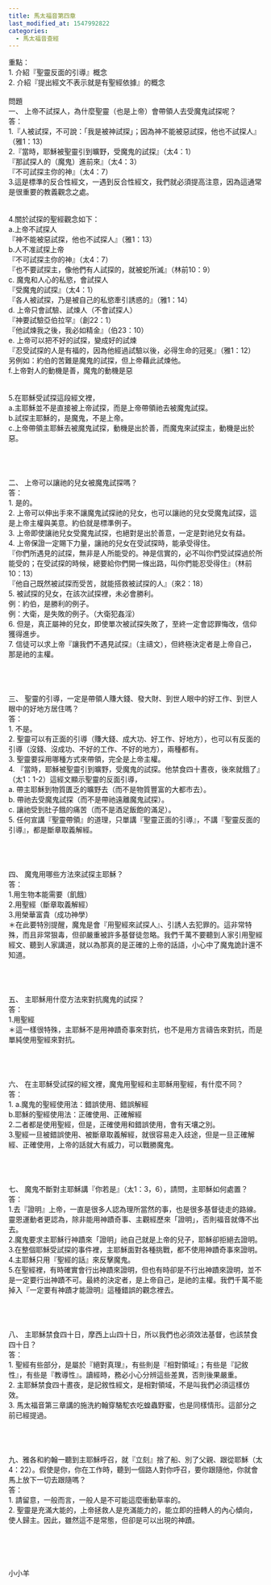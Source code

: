 ```yaml
---
title: 馬太福音第四章
last_modified_at: 1547992822
categories:
  - 馬太福音查經
---
```


重點：<br>1.	介紹『聖靈反面的引導』概念<br>2.	介紹『提出經文不表示就是有聖經依據』的概念<br><!--more--><br>問題<br>一、	上帝不試探人，為什麼聖靈（也是上帝）會帶領人去受魔鬼試探呢？<br>答：<br>1.『人被試探，不可說：「我是被神試探」；因為神不能被惡試探，他也不試探人』（雅1：13）<br>2.『當時，耶穌被聖靈引到曠野，受魔鬼的試探』（太4：1）<br>『那試探人的（魔鬼）進前來』（太4：3）<br>『不可試探主你的神』（太4：7）<br>3.這是標準的反合性經文，一遇到反合性經文，我們就必須提高注意，因為這通常是很重要的教義觀念之處。<br><br><br>4.關於試探的聖經觀念如下：<br>a.上帝不試探人<br>『神不能被惡試探，他也不試探人』（雅1：13）<br>b.人不准試探上帝<br>『不可試探主你的神』（太4：7）<br>『也不要試探主，像他們有人試探的，就被蛇所滅』（林前10：9）<br>c. 魔鬼和人心的私慾，會試探人<br>『受魔鬼的試探』（太4：1）<br>『各人被試探，乃是被自己的私慾牽引誘惑的』（雅1：14）<br>d. 上帝只會試驗、試煉人（不會試探人）<br>『神要試驗亞伯拉罕』（創22：1）<br>『他試煉我之後，我必如精金』（伯23：10）<br>e. 上帝可以把不好的試探，變成好的試煉<br>『忍受試探的人是有福的，因為他經過試驗以後，必得生命的冠冕』（雅1：12）<br>另例如：約伯的苦難是魔鬼的試探，但上帝藉此試煉他。<br>f.上帝對人的動機是善，魔鬼的動機是惡<br><br><br>5.在耶穌受試探這段經文裡，<br>a.主耶穌並不是直接被上帝試探，而是上帝帶領祂去被魔鬼試探。<br>b.試探主耶穌的，是魔鬼，不是上帝。<br>c.上帝帶領主耶穌去被魔鬼試探，動機是出於善，而魔鬼來試探主，動機是出於惡。<br><br><br><br><br>二、	上帝可以讓祂的兒女被魔鬼試探嗎？<br>答：<br>1.	是的。<br>2.	上帝可以伸出手來不讓魔鬼試探祂的兒女，也可以讓祂的兒女受魔鬼試探，這是上帝主權與美意。約伯就是標準例子。<br>3.	上帝即使讓祂兒女受魔鬼試探，也絕對是出於善意，一定是對祂兒女有益。<br>4.	上帝保證一定賜下力量，讓祂的兒女在受試探時，能承受得住。<br>『你們所遇見的試探，無非是人所能受的。神是信實的，必不叫你們受試探過於所能受的；在受試探的時候，總要給你們開一條出路，叫你們能忍受得住』（林前10：13）<br>『他自己既然被試探而受苦，就能搭救被試探的人』（來2：18）<br>5.	被試探的兒女，在該次試探裡，未必會勝利。<br>例：約伯，是勝利的例子。<br>例：大衛，是失敗的例子。（大衛犯姦淫）<br>6.	但是，真正屬神的兒女，即使單次被試探失敗了，至終一定會認罪悔改，信仰獲得進步。<br>7.	信徒可以求上帝『讓我們不遇見試探』（主禱文），但終極決定者是上帝自己，那是祂的主權。<br><br><br><br><br>三、	聖靈的引導，一定是帶領人賺大錢、發大財、到世人眼中的好工作、到世人眼中的好地方居住嗎？<br>答：<br>1.	不是。<br>2.	聖靈可以有正面的引導（賺大錢、成大功、好工作、好地方），也可以有反面的引導（沒錢、沒成功、不好的工作、不好的地方），兩種都有。<br>3.	聖靈要採用哪種方式來帶領，完全是上帝主權。<br>4.	『當時，耶穌被聖靈引到曠野，受魔鬼的試探。他禁食四十晝夜，後來就餓了』（太1：1-2）這經文顯示聖靈的反面引導，<br>a.	帶主耶穌到物質匱乏的曠野去（而不是物質豐富的大都市去）。<br>b.	帶祂去受魔鬼試探（而不是帶祂遠離魔鬼試探）。<br>c.	讓祂受到肚子餓的痛苦（而不是酒足飯飽的滿足）。<br>5.	任何宣講『聖靈帶領』的道理，只單講『聖靈正面的引導』，不講『聖靈反面的引導』，都是斷章取義解經。<br><br><br><br><br>四、	魔鬼用哪些方法來試探主耶穌？<br>答：<br>1.用生物本能需要（飢餓）<br>2.用聖經（斷章取義解經）<br>3.用榮華富貴（成功神學）<br>＊在此要特別提醒，魔鬼是會『用聖經來試探人』、引誘人去犯罪的。這非常特殊，而且非常狠毒，但卻嚴重被許多基督徒忽略。我們千萬不要聽到人家引用聖經經文、聽到人家講道，就以為那真的是正確的上帝的話語，小心中了魔鬼詭計還不知道。<br><br><br><br><br>五、	主耶穌用什麼方法來對抗魔鬼的試探？<br>答：<br>1.用聖經<br>＊這一樣很特殊，主耶穌不是用神蹟奇事來對抗，也不是用方言禱告來對抗，而是單純使用聖經來對抗。<br><br><br><br><br>六、	在主耶穌受試探的經文裡，魔鬼用聖經和主耶穌用聖經，有什麼不同？<br>答：<br>1. a.魔鬼的聖經使用法：錯誤使用、錯誤解經<br>b.耶穌的聖經使用法：正確使用、正確解經<br>2.二者都是使用聖經，但是，正確使用和錯誤使用，會有天壤之別。<br>3.聖經一旦被錯誤使用、被斷章取義解經，就很容易走入歧途，但是一旦正確解經、正確使用，上帝的話就大有威力，可以戰勝魔鬼。<br><br><br><br><br>七、	魔鬼不斷對主耶穌講『你若是』（太1：3，6），請問，主耶穌如何處置？<br>答：<br>1.去『證明』上帝，一直是很多人認為理所當然的事，也是很多基督徒走的路線。<br>靈恩運動者更認為，除非能用神蹟奇事、主觀經歷來「證明」，否則福音就傳不出去。<br>2.魔鬼要求主耶穌行神蹟來「證明」祂自己就是上帝的兒子，耶穌卻拒絕去證明。<br>3.在整個耶穌受試探的事件裡，主耶穌面對各種挑戰，都不使用神蹟奇事來證明。<br>4.主耶穌只用『聖經的話』來反擊魔鬼。<br>5.在聖經裡，有時確實會行出神蹟來證明，但也有時卻是不行出神蹟來證明，並不是一定要行出神蹟不可。最終的決定者，是上帝自己，是祂的主權。我們千萬不能掉入『一定要有神蹟才能證明』這種錯誤的觀念裡去。<br><br><br><br><br>八、	主耶穌禁食四十日，摩西上山四十日，所以我們也必須效法基督，也該禁食四十日？<br>答：<br>1.	聖經有些部分，是屬於『絕對真理』，有些則是『相對領域』；有些是『記敘性』，有些是『教導性』。讀經時，務必小心分辨這些差異，否則後果嚴重。<br>2.	主耶穌禁食四十晝夜，是記敘性經文，是相對領域，不是叫我們必須這樣仿效。<br>3.	馬太福音第三章講的施洗約翰穿駱駝衣吃蝗蟲野蜜，也是同樣情形。這部分之前已經提過。<br><br><br><br><br>九、雅各和約翰一聽到主耶穌呼召，就『立刻』捨了船、別了父親、跟從耶穌（太4：22）。假使是你，你在工作時，聽到一個路人對你呼召，要你跟隨他，你就會馬上放下一切去跟隨嗎？<br>答：<br>1.	請留意，一般而言，一般人是不可能這麼衝動草率的。<br>2.	聖靈是充滿大能的，上帝拯救人是充滿能力的，能立即的扭轉人的內心傾向，使人歸主。因此，雖然這不是常態，但卻是可以出現的神蹟。<br><br><br><br><br><br>小小羊
